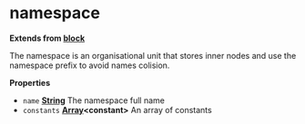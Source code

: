 <!-- Generated by documentation.js. Update this documentation by updating the source code. -->

# namespace

**Extends from [block](BLOCK.md)**

The namespace is an organisational unit that stores
inner nodes and use the namespace prefix to avoid
names colision.

**Properties**

-   `name` **[String](https://developer.mozilla.org/en-US/docs/Web/JavaScript/Reference/Global_Objects/String)** The namespace full name
-   `constants` **[Array](https://developer.mozilla.org/en-US/docs/Web/JavaScript/Reference/Global_Objects/Array)&lt;constant>** An array of constants

